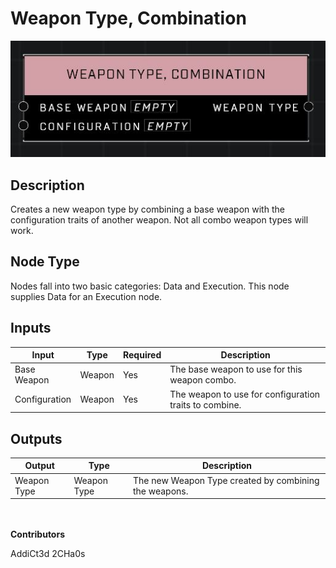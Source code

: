 # Weapon Type, Combination
![](../../../.gitbook/assets/weapon-type-combination.JPG)

## Description
Creates a new weapon type by combining a base weapon with the configuration traits of another weapon. Not all combo weapon types will work.

## Node Type
Nodes fall into two basic categories: Data and Execution. This node supplies Data for an Execution node.

## Inputs
| Input | Type | Required | Description |
|------------------|------------------|----------|--------------------------------------------------------------|
| Base Weapon | Weapon | Yes | The base weapon to use for this weapon combo. |
| Configuration | Weapon | Yes | The weapon to use for configuration traits to combine. |

## Outputs
| Output | Type | Description |
|------------------|------------------|--------------------------------------------------------------|
| Weapon Type | Weapon Type | The new Weapon Type created by combining the weapons. |


\
\
**Contributors**

AddiCt3d 2CHa0s
